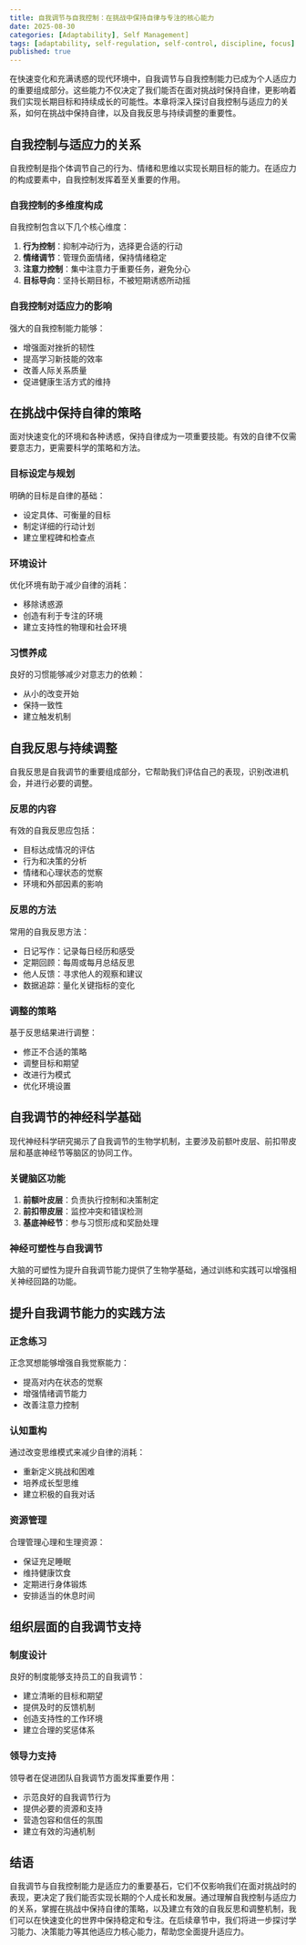 ```yaml
---
title: 自我调节与自我控制：在挑战中保持自律与专注的核心能力
date: 2025-08-30
categories: [Adaptability], Self Management]
tags: [adaptability, self-regulation, self-control, discipline, focus]
published: true
---
```


在快速变化和充满诱惑的现代环境中，自我调节与自我控制能力已成为个人适应力的重要组成部分。这些能力不仅决定了我们能否在面对挑战时保持自律，更影响着我们实现长期目标和持续成长的可能性。本章将深入探讨自我控制与适应力的关系，如何在挑战中保持自律，以及自我反思与持续调整的重要性。

## 自我控制与适应力的关系

自我控制是指个体调节自己的行为、情绪和思维以实现长期目标的能力。在适应力的构成要素中，自我控制发挥着至关重要的作用。

### 自我控制的多维度构成
自我控制包含以下几个核心维度：

1. **行为控制**：抑制冲动行为，选择更合适的行动
2. **情绪调节**：管理负面情绪，保持情绪稳定
3. **注意力控制**：集中注意力于重要任务，避免分心
4. **目标导向**：坚持长期目标，不被短期诱惑所动摇

### 自我控制对适应力的影响
强大的自我控制能力能够：
- 增强面对挫折的韧性
- 提高学习新技能的效率
- 改善人际关系质量
- 促进健康生活方式的维持

## 在挑战中保持自律的策略

面对快速变化的环境和各种诱惑，保持自律成为一项重要技能。有效的自律不仅需要意志力，更需要科学的策略和方法。

### 目标设定与规划
明确的目标是自律的基础：
- 设定具体、可衡量的目标
- 制定详细的行动计划
- 建立里程碑和检查点

### 环境设计
优化环境有助于减少自律的消耗：
- 移除诱惑源
- 创造有利于专注的环境
- 建立支持性的物理和社会环境

### 习惯养成
良好的习惯能够减少对意志力的依赖：
- 从小的改变开始
- 保持一致性
- 建立触发机制

## 自我反思与持续调整

自我反思是自我调节的重要组成部分，它帮助我们评估自己的表现，识别改进机会，并进行必要的调整。

### 反思的内容
有效的自我反思应包括：
- 目标达成情况的评估
- 行为和决策的分析
- 情绪和心理状态的觉察
- 环境和外部因素的影响

### 反思的方法
常用的自我反思方法：
- 日记写作：记录每日经历和感受
- 定期回顾：每周或每月总结反思
- 他人反馈：寻求他人的观察和建议
- 数据追踪：量化关键指标的变化

### 调整的策略
基于反思结果进行调整：
- 修正不合适的策略
- 调整目标和期望
- 改进行为模式
- 优化环境设置

## 自我调节的神经科学基础

现代神经科学研究揭示了自我调节的生物学机制，主要涉及前额叶皮层、前扣带皮层和基底神经节等脑区的协同工作。

### 关键脑区功能
1. **前额叶皮层**：负责执行控制和决策制定
2. **前扣带皮层**：监控冲突和错误检测
3. **基底神经节**：参与习惯形成和奖励处理

### 神经可塑性与自我调节
大脑的可塑性为提升自我调节能力提供了生物学基础，通过训练和实践可以增强相关神经回路的功能。

## 提升自我调节能力的实践方法

### 正念练习
正念冥想能够增强自我觉察能力：
- 提高对内在状态的觉察
- 增强情绪调节能力
- 改善注意力控制

### 认知重构
通过改变思维模式来减少自律的消耗：
- 重新定义挑战和困难
- 培养成长型思维
- 建立积极的自我对话

### 资源管理
合理管理心理和生理资源：
- 保证充足睡眠
- 维持健康饮食
- 定期进行身体锻炼
- 安排适当的休息时间

## 组织层面的自我调节支持

### 制度设计
良好的制度能够支持员工的自我调节：
- 建立清晰的目标和期望
- 提供及时的反馈机制
- 创造支持性的工作环境
- 建立合理的奖惩体系

### 领导力支持
领导者在促进团队自我调节方面发挥重要作用：
- 示范良好的自我调节行为
- 提供必要的资源和支持
- 营造包容和信任的氛围
- 建立有效的沟通机制

## 结语

自我调节与自我控制能力是适应力的重要基石，它们不仅影响我们在面对挑战时的表现，更决定了我们能否实现长期的个人成长和发展。通过理解自我控制与适应力的关系，掌握在挑战中保持自律的策略，以及建立有效的自我反思和调整机制，我们可以在快速变化的世界中保持稳定和专注。在后续章节中，我们将进一步探讨学习能力、决策能力等其他适应力核心能力，帮助您全面提升适应力。